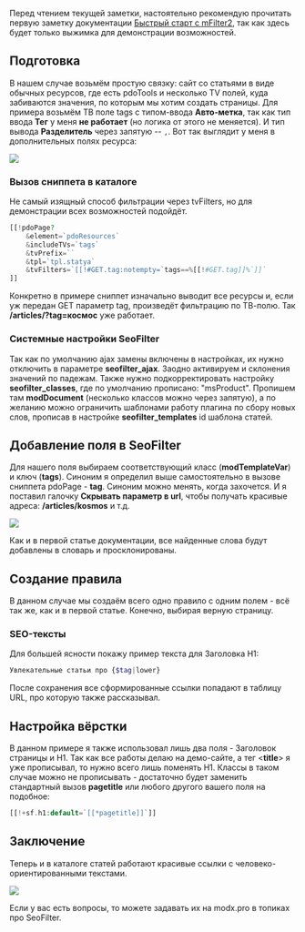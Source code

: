 Перед чтением текущей заметки, настоятельно рекомендую прочитать первую заметку документации [Быстрый старт с mFilter2][0], так как здесь будет только выжимка для демонстрации возможностей.

## Подготовка

В нашем случае возьмём простую связку: сайт со статьями в виде обычных ресурсов, где есть pdoTools и несколько TV полей, куда забиваются значения, по которым мы хотим создать страницы. Для примера возьмём ТВ поле tags с типом-ввода **Авто-метка**, так как тип ввода **Тег** у меня **не работает** (но логика от этого не меняется). И тип вывода **Разделитель** через запятую  -- `,`. Вот так выглядит у меня в дополнительных полях ресурса:

![](https://file.modx.pro/files/d/3/9/d39ef4f0a1fb83a077cfd33f696e5cd0.jpg)

### Вызов сниппета в каталоге

Не самый изящный способ фильтрации через tvFilters, но для демонстрации всех возможностей подойдёт.

```php
[[!pdoPage?
    &element=`pdoResources`
    &includeTVs=`tags`
    &tvPrefix=``
    &tpl=`tpl.statya`
    &tvFilters=`[[!#GET.tag:notempty=`tags==%[[!#GET.tag]]%`]]`
]]
```

Конкретно в примере сниппет изначально выводит все ресурсы и, если уж передан GET параметр tag, произведёт фильтрацию по ТВ-полю. Так **/articles/?tag=космос** уже работает.

### Системные настройки SeoFilter

Так как по умолчанию ajax замены включены в настройках, их нужно отключить в параметре **seofilter_ajax**. Заодно активируем и склонения значений по падежам. Также нужно подкорректировать настройку **seofilter_classes**, где по умолчанию прописано: "msProduct". Пропишем там **modDocument** (несколько классов можно через запятую), а по желанию можно ограничить шаблонами работу плагина по сбору новых слов, прописав в настройке **seofilter_templates** id шаблона статей.

## Добавление поля в SeoFilter

Для нашего поля выбираем соответствующий класс (**modTemplateVar**) и ключ (**tags**). Синоним я определил выше самостоятельно в вызове сниппета pdoPage - **tag**. Синоним можно менять, когда захочется. И я поставил галочку **Скрывать параметр в url**, чтобы получать красивые адреса: **/articles/kosmos** и т.д.

![](https://file.modx.pro/files/3/2/f/32ffc5cf2374885299ccceb3693c6dc8.jpg)

Как и в первой статье документации, все найденные слова будут добавлены в словарь и просклонированы.

## Создание правила

В данном случае мы создаём всего одно правило с одним полем - всё так же, как и в первой статье. Конечно, выбирая верную страницу.

### SEO-тексты

Для большей ясности покажу пример текста для Заголовка H1:

```php
Увлекательные статьи про {$tag|lower}
```

После сохранения все сформированные ссылки попадают в таблицу URL, про которую также рассказывал.

## Настройка вёрстки

В данном примере я также использовал лишь два поля - Заголовок страницы и H1. Так как все работы делаю на демо-сайте, а тег <**title**> я уже прописывал, то нужно всего лишь поменять H1. Классы в таком случае можно не прописывать - достаточно будет заменить стандартный вызов **pagetitle** или любого другого вашего поля на подобное:

```php
[[!+sf.h1:default=`[[*pagetitle]]`]]
```

## Заключение

Теперь и в каталоге статей работают красивые ссылки с человеко-ориентированными текстами.

![](https://file.modx.pro/files/3/6/0/3605d70fd37da2009461516a5eae93d5.jpg)

Если у вас есть вопросы, то можете задавать их на modx.pro в топиках про SeoFilter.

[0]: /components/44_SeoFilter/01_Быстрый_старт_с_mFilter2.md
